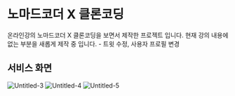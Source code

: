 # 노마드코더 X 클론코딩
온라인강의 노마드코더 X 클론코딩을 보면서 제작한 프로젝트 입니다.
현재 강의 내용에 없는 부분을 새롭게 제작 중 입니다. - 트윗 수정, 사용자 프로필 변경 

## 서비스 화면

![Untitled-3](https://github.com/Hongaproject/Travel-React/assets/87384858/4fd66111-ea88-4f10-a3b8-132dc0eb1ef2)
![Untitled-4](https://github.com/Hongaproject/Travel-React/assets/87384858/6e87c5d2-5cf0-46c7-902e-eb49917c27b1)
![Untitled-5](https://github.com/Hongaproject/Travel-React/assets/87384858/2f8bcfb1-69be-417c-9054-110c86e4129d)

